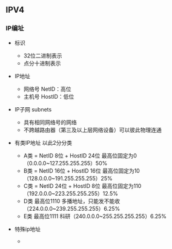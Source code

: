 ##  IPV4

### IP编址

- 标识
    - 32位二进制表示 
    - 点分十进制表示

- IP地址

    - 网络号 NetID：高位
    - 主机号 HostID：低位

- IP子网 subnets

    - 具有相同网络号的网络
    - 不跨越路由器（第三及以上层网络设备）可以彼此物理连通
    
- 有类IP地址 以此2分分类

    - A类 = NetID 8位 + HostID 24位 最高位固定为0 （0.0.0.0~127.255.255.255）50%
    - B类 = NetID 16位 + HostID 16位 最高位固定为10 （128.0.0.0~191.255.255.255）25%
    - C类 = NetID 24位 + HostID 8位 最高位固定为110（192.0.0.0~223.255.255.255）12.5%
    - D类 最高位1110 多播地址，只能发不能收（224.0.0.0~239.255.255.255）6.25%
    - E类 最高位1111 科研（240.0.0.0~255.255.255.255）6.25%




- 特殊ip地址

    - 




